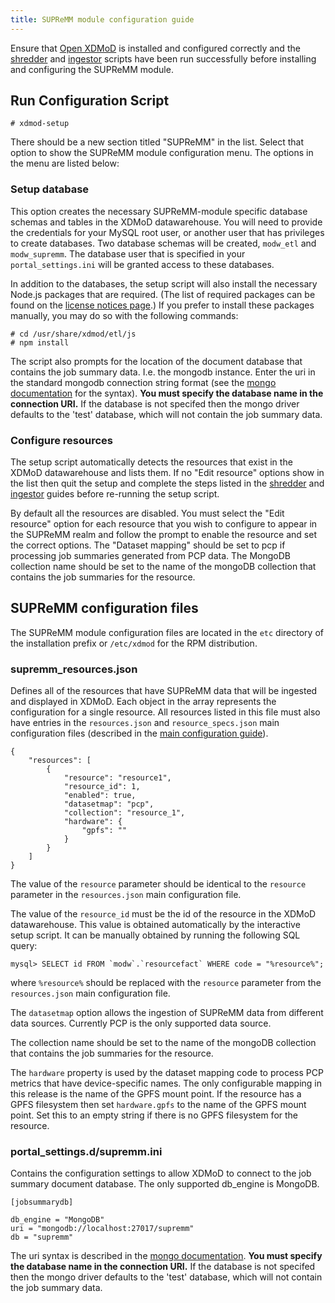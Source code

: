 ```yaml
---
title: SUPReMM module configuration guide
---
```


Ensure that [Open XDMoD](http://open.xdmod.org) is installed and configured
correctly and the [shredder](http://open.xdmod.org/shredder.html) and
[ingestor](http://open.xdmod.org/ingestor.html) scripts have been run successfully
before installing and configuring the SUPReMM module.

Run Configuration Script
------------------------

    # xdmod-setup

There should be a new section titled "SUPReMM" in the list.  Select that
option to show the SUPReMM module configuration menu. The options in the menu
are listed below:

### Setup database

This option creates the necessary SUPReMM-module specific database schemas
and tables in the XDMoD datawarehouse. You will
need to provide the credentials for your MySQL root user, or another
user that has privileges to create databases.  Two database schemas will be
created, `modw_etl` and `modw_supremm`.  The database user that is
specified in your `portal_settings.ini` will be granted access to these
databases.

In addition to the databases, the setup script will also install the
necessary Node.js packages that are required. (The list of required packages
can be found on the [license notices page][notices].) If you prefer to install
these packages manually, you may do so with the following commands:

    # cd /usr/share/xdmod/etl/js
    # npm install

The script also prompts for the location of the document database that
contains the job summary data. I.e. the mongodb instance. Enter the uri
in the standard mongodb connection string format (see the [mongo documentation][] for
the syntax).  **You must specify the database name in the connection URI.** If
the database is not specifed then the mongo driver defaults to the 'test'
database, which will not contain the job summary data.

### Configure resources

The setup script automatically detects the resources that exist in the XDMoD datawarehouse and lists them.
If no "Edit resource" options show in the list then quit the setup and complete the steps listed in the
[shredder][] and [ingestor][] guides before re-running the setup script.

By default all the resources are disabled. You must select the "Edit
resource" option for each resource that you wish to configure to appear in the
SUPReMM realm and follow the prompt to enable the resource and set the correct
options. The "Dataset mapping" should be set to pcp if processing job summaries
generated from PCP data. The MongoDB collection name should be set to the name
of the mongoDB collection that contains the job summaries for the resource.

SUPReMM configuration files
---------------------------

The SUPReMM module configuration files are located in the `etc` directory of
the installation prefix or `/etc/xdmod` for the RPM distribution.

### supremm_resources.json

Defines all of the resources that have SUPReMM data that will be ingested and
displayed in XDMoD. Each object in the array represents the configuration for a
single resource. All resources listed in this file must also have entries in
the `resources.json` and `resource_specs.json` main configuration files
(described in the [main configuration guide](http://open.xdmod.org/configuration.html)).

    {
        "resources": [
            {
                "resource": "resource1",
                "resource_id": 1,
                "enabled": true,
                "datasetmap": "pcp",
                "collection": "resource_1",
                "hardware": {
                    "gpfs": ""
                }
            }
        ]
    }


The value of the `resource` parameter should be identical to the `resource`
parameter in the `resources.json` main configuration file.

The value of the `resource_id` must be the id of the resource in the XDMoD
datawarehouse. This value is obtained automatically by the interactive setup
script. It can be manually obtained by running the following SQL query:

    mysql> SELECT id FROM `modw`.`resourcefact` WHERE code = "%resource%";

where `%resource%` should be replaced with the `resource` parameter from the
`resources.json` main configuration file.

The `datasetmap` option allows the ingestion of SUPReMM data from different
data sources. Currently PCP is the only supported data source.

The collection name should be set to the name of the mongoDB collection that
contains the job summaries for the resource.

The `hardware` property is used by the dataset mapping code to process PCP
metrics that have device-specific names. The only configurable mapping
in this release is the name of the GPFS mount point. If the resource has
a GPFS filesystem then set `hardware.gpfs` to the name of the GPFS mount point.
Set this to an empty string if there is no GPFS filesystem for the resource.

### portal_settings.d/supremm.ini

Contains the configuration settings to allow XDMoD to connect to the job summary document
database. The only supported db_engine is MongoDB.

    [jobsummarydb]

    db_engine = "MongoDB"
    uri = "mongodb://localhost:27017/supremm"
    db = "supremm"

The uri syntax is described in the [mongo documentation][]. **You must specify
the database name in the connection URI.** If the database is not specifed then
the mongo driver defaults to the 'test' database, which will not contain the
job summary data.

[mongo documentation]:        https://docs.mongodb.org/manual/reference/connection-string/
[shredder]:                   shredder.md
[ingestor]:                   ingestor.md
[notices]:                    supremm-notices.md
